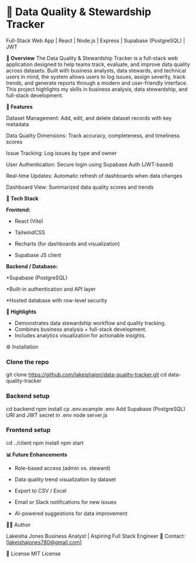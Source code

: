 # 🧮 Data Quality & Stewardship Tracker
Full-Stack Web App | React | Node.js | Express | Supabase (PostgreSQL) | JWT

**📌 Overview**
The Data Quality & Stewardship Tracker is a full-stack web application designed to help teams track, evaluate, and improve data quality across datasets. Built with business analysts, data stewards, and technical users in mind, the system allows users to log issues, assign severity, track trends, and generate reports through a modern and user-friendly interface. This project highlights my skills in business analysis, data stewardship, and full-stack development.

**🎯  Features**

Dataset Management: Add, edit, and delete dataset records with key metadata

Data Quality Dimensions: Track accuracy, completeness, and timeliness scores

Issue Tracking: Log issues by type and owner

User Authentication: Secure login using Supabase Auth (JWT-based)

Real-time Updates: Automatic refresh of dashboards when data changes

Dashboard View: Summarized data quality scores and trends

**🧰 Tech Stack**

**Frontend:**

* React (Vite)

* TailwindCSS

* Recharts (for dashboards and visualization)

* Supabase JS client

**Backend / Database:**

*Supabase (PostgreSQL)

*Built-in authentication and API layer

*Hosted database with row-level security

**🌟 Highlights**
*	Demonstrates data stewardship workflow and quality tracking.
*	Combines business analysis + full-stack development.
*	Includes analytics visualization for actionable insights.

⚙️ Installation
### Clone the repo
git clone https://github.com/lakeishajon/data-quality-tracker.git
cd data-quality-tracker

### Backend setup
cd backend
npm install
cp .env.example .env
Add Supabase (PostgreSQL) URI and JWT secret in .env
node server.js
### Frontend setup
cd ../client
npm install
npm start


**📊 Future Enhancements**

* Role-based access (admin vs. steward)

* Data quality trend visualization by dataset

* Export to CSV / Excel

* Email or Slack notifications for new issues

* AI-powered suggestions for data improvement

👩‍💼 Author

Lakeisha Jones
Business Analyst | Aspiring Full Stack Engineer
📧 Contact: [lakeishajones780@gmail.com]

📝 License
MIT License
